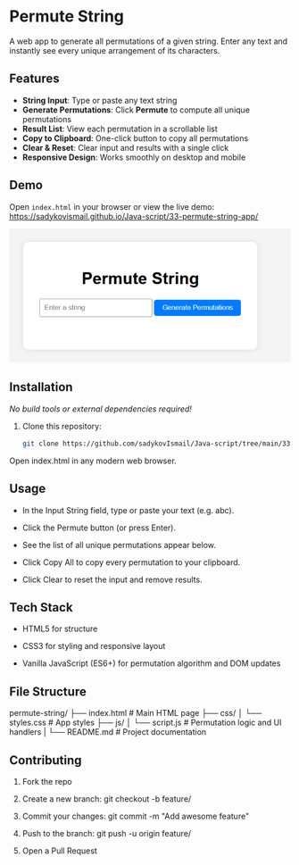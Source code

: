 # Permute String

A web app to generate all permutations of a given string. Enter any text and instantly see every unique arrangement of its characters.

## Features

- **String Input**: Type or paste any text string  
- **Generate Permutations**: Click **Permute** to compute all unique permutations  
- **Result List**: View each permutation in a scrollable list  
- **Copy to Clipboard**: One-click button to copy all permutations  
- **Clear & Reset**: Clear input and results with a single click  
- **Responsive Design**: Works smoothly on desktop and mobile  

## Demo

Open `index.html` in your browser or view the live demo:  
<https://sadykovismail.github.io/Java-script/33-permute-string-app/>

![Screenshot of the Permute String app](./screenshot.png)

## Installation

_No build tools or external dependencies required!_

1. Clone this repository:  
   ```bash
   git clone https://github.com/sadykovIsmail/Java-script/tree/main/33-permute-string-app
Open index.html in any modern web browser.

## Usage
- In the Input String field, type or paste your text (e.g.  abc).

- Click the Permute button (or press Enter).
 
- See the list of all unique permutations appear below.
 
- Click Copy All to copy every permutation to your clipboard.
 
- Click Clear to reset the input and remove results.

## Tech Stack
- HTML5 for structure

- CSS3 for styling and responsive layout
 
- Vanilla JavaScript (ES6+) for permutation algorithm and DOM updates

## File Structure

permute-string/
├── index.html           # Main HTML page
├── css/
│   └── styles.css       # App styles
├── js/
│   └── script.js        # Permutation logic and UI handlers
|
└── README.md            # Project documentation

## Contributing
1) Fork the repo

2) Create a new branch:
git checkout -b feature/<your-branch-name>

3) Commit your changes:
git commit -m "Add awesome feature"

4) Push to the branch:
git push -u origin feature/<your-branch-name>

5) Open a Pull Request